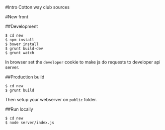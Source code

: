#Intro
Cotton way club sources

#New front

##Development

```
$ cd new
$ npm install
$ bower install
$ grunt build-dev
$ grunt watch
```

In browser set the `developer` cookie to make js do requests to developer api server.

##Production build

```
$ cd new
$ grunt build
```

Then setup your webserver on `public` folder.

##Run locally

```
$ cd new
$ node server/index.js
```
